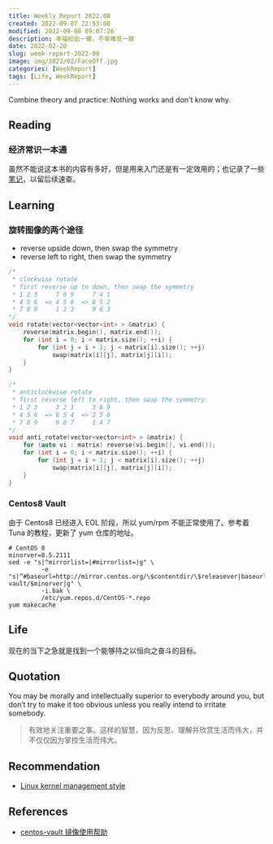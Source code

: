 ```yaml
---
title: Weekly Report 2022.08
created: 2022-09-07 22:53:00
modified: 2022-09-08 09:07:26
description: 幸福如出一辙，不幸难觅一致
date: 2022-02-20
slug: week-report-2022-08
image: img/2022/02/FaceOff.jpg
categories: [WeekReport]
tags: [Life, WeekReport]
---
```


Combine theory and practice: Nothing works and don't know why.

## Reading

### 经济常识一本通

虽然不能说这本书的内容有多好，但是用来入门还是有一定效用的；也记录了一些[笔记](https://rin.azusachino.cn/reading/economy-common-sense/index.html)，以留后续速查。

## Learning

### 旋转图像的两个途径

- reverse upside down, then swap the symmetry
- reverse left to right, then swap the symmetry

```c++
/*
 * clockwise rotate
 * first reverse up to down, then swap the symmetry
 * 1 2 3     7 8 9     7 4 1
 * 4 5 6  => 4 5 6  => 8 5 2
 * 7 8 9     1 2 3     9 6 3
*/
void rotate(vector<vector<int> > &matrix) {
    reverse(matrix.begin(), matrix.end());
    for (int i = 0; i < matrix.size(); ++i) {
        for (int j = i + 1; j < matrix[i].size(); ++j)
            swap(matrix[i][j], matrix[j][i]);
    }
}

/*
 * anticlockwise rotate
 * first reverse left to right, then swap the symmetry
 * 1 2 3     3 2 1     3 6 9
 * 4 5 6  => 6 5 4  => 2 5 8
 * 7 8 9     9 8 7     1 4 7
*/
void anti_rotate(vector<vector<int> > &matrix) {
    for (auto vi : matrix) reverse(vi.begin(), vi.end());
    for (int i = 0; i < matrix.size(); ++i) {
        for (int j = i + 1; j < matrix[i].size(); ++j)
            swap(matrix[i][j], matrix[j][i]);
    }
}
```

### Centos8 Vault

由于 Centos8 已经进入 EOL 阶段，所以 yum/rpm 不能正常使用了。参考着 Tuna 的教程，更新了 yum 仓库的地址。

```shell
# CentOS 8
minorver=8.5.2111
sed -e "s|^mirrorlist=|#mirrorlist=|g" \
         -e "s|^#baseurl=http://mirror.centos.org/\$contentdir/\$releasever|baseurl=https://mirrors.tuna.tsinghua.edu.cn/centos-vault/$minorver|g" \
         -i.bak \
         /etc/yum.repos.d/CentOS-*.repo
yum makecache
```

## Life

现在的当下之急就是找到一个能够持之以恒向之奋斗的目标。

## Quotation

You may be morally and intellectually superior to everybody around you, but don’t try to make it too obvious unless you really intend to irritate somebody.

> 有效地关注重要之事。这样的智慧，因为反思、理解并欣赏生活而伟大，并不仅仅因为掌控生活而伟大。

## Recommendation

- [Linux kernel management style](https://www.kernel.org/doc/html/latest/process/management-style.html)

## References

- [centos-vault 镜像使用帮助](https://mirrors.tuna.tsinghua.edu.cn/help/centos-vault/)
